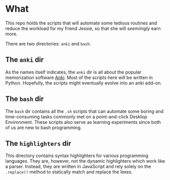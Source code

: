 # What
This repo holds the scripts that will automate some tedious routines and reduce the workload for my friend Jessie, so that she will _seemiingly_ earn more. 

There are two directories: `anki` and `bash`. 

## The `anki` dir 
As the names itself indicates, the `anki` dir is all about the popular memorization software [Anki](https://apps.ankiweb.net/). Most of the scripts here will be written in Python. Hopefully, the scripts might eventually evolve into an anki add-on. 

## The `bash` dir
The `bash` dir contains all the `.sh` scripts that can automate some boring and time-consuming tasks commonly met on a point-and-click Desktop Environment. These scripts also serve as learning experiments since both of us are new to bash programming.  

## The `highlighters` dir
This directory contains syntax highlighters for various programming languages. They are, however, not the dynamic highlighters which work like a parser. Instead, they are written in JavaScript and rely solely on the `.replace()` method to statically match and replace the lexes.  

